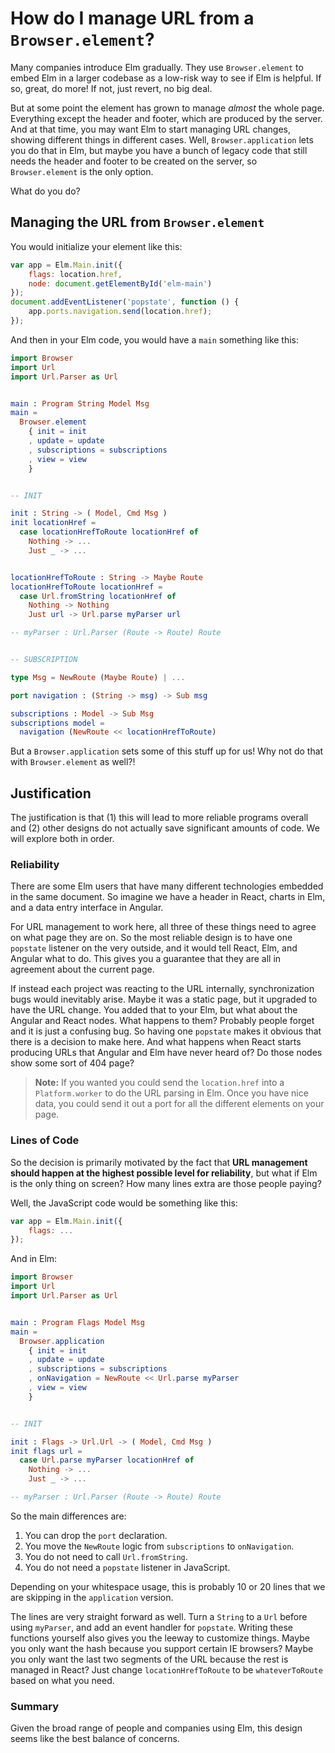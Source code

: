 # How do I manage URL from a `Browser.element`?

Many companies introduce Elm gradually. They use `Browser.element` to embed Elm in a larger codebase as a low-risk way to see if Elm is helpful. If so, great, do more! If not, just revert, no big deal.

But at some point the element has grown to manage _almost_ the whole page. Everything except the header and footer, which are produced by the server. And at that time, you may want Elm to start managing URL changes, showing different things in different cases. Well, `Browser.application` lets you do that in Elm, but maybe you have a bunch of legacy code that still needs the header and footer to be created on the server, so `Browser.element` is the only option.

What do you do?


## Managing the URL from `Browser.element`

You would initialize your element like this:

```javascript
var app = Elm.Main.init({
    flags: location.href,
    node: document.getElementById('elm-main')
});
document.addEventListener('popstate', function () {
    app.ports.navigation.send(location.href);
});
```

And then in your Elm code, you would have a `main` something like this:

```elm
import Browser
import Url
import Url.Parser as Url


main : Program String Model Msg
main =
  Browser.element
    { init = init
    , update = update
    , subscriptions = subscriptions
    , view = view
    }


-- INIT

init : String -> ( Model, Cmd Msg )
init locationHref =
  case locationHrefToRoute locationHref of
    Nothing -> ...
    Just _ -> ...


locationHrefToRoute : String -> Maybe Route
locationHrefToRoute locationHref =
  case Url.fromString locationHref of
    Nothing -> Nothing
    Just url -> Url.parse myParser url

-- myParser : Url.Parser (Route -> Route) Route


-- SUBSCRIPTION

type Msg = NewRoute (Maybe Route) | ...

port navigation : (String -> msg) -> Sub msg

subscriptions : Model -> Sub Msg
subscriptions model =
  navigation (NewRoute << locationHrefToRoute)
```

But a `Browser.application` sets some of this stuff up for us! Why not do that with `Browser.element` as well?!


## Justification

The justification is that (1) this will lead to more reliable programs overall and (2) other designs do not actually save significant amounts of code. We will explore both in order.

### Reliability

There are some Elm users that have many different technologies embedded in the same document. So imagine we have a header in React, charts in Elm, and a data entry interface in Angular.

For URL management to work here, all three of these things need to agree on what page they are on. So the most reliable design is to have one `popstate` listener on the very outside, and it would tell React, Elm, and Angular what to do. This gives you a guarantee that they are all in agreement about the current page.

If instead each project was reacting to the URL internally, synchronization bugs would inevitably arise. Maybe it was a static page, but it upgraded to have the URL change. You added that to your Elm, but what about the Angular and React nodes. What happens to them? Probably people forget and it is just a confusing bug. So having one `popstate` makes it obvious that there is a decision to make here. And what happens when React starts producing URLs that Angular and Elm have never heard of? Do those nodes show some sort of 404 page?

> **Note:** If you wanted you could send the `location.href` into a `Platform.worker` to do the URL parsing in Elm. Once you have nice data, you could send it out a port for all the different elements on your page.


### Lines of Code

So the decision is primarily motivated by the fact that **URL management should happen at the highest possible level for reliability**, but what if Elm is the only thing on screen? How many lines extra are those people paying?

Well, the JavaScript code would be something like this:

```javascript
var app = Elm.Main.init({
    flags: ...
});
```

And in Elm:

```elm
import Browser
import Url
import Url.Parser as Url


main : Program Flags Model Msg
main =
  Browser.application
    { init = init
    , update = update
    , subscriptions = subscriptions
    , onNavigation = NewRoute << Url.parse myParser
    , view = view
    }


-- INIT

init : Flags -> Url.Url -> ( Model, Cmd Msg )
init flags url =
  case Url.parse myParser locationHref of
    Nothing -> ...
    Just _ -> ...

-- myParser : Url.Parser (Route -> Route) Route
```

So the main differences are:

1. You can drop the `port` declaration.
2. You move the `NewRoute` logic from `subscriptions` to `onNavigation`.
3. You do not need to call `Url.fromString`.
4. You do not need a `popstate` listener in JavaScript.

Depending on your whitespace usage, this is probably 10 or 20 lines that we are skipping in the `application` version.

The lines are very straight forward as well. Turn a `String` to a `Url` before using `myParser`, and add an event handler for `popstate`. Writing these functions yourself also gives you the leeway to customize things. Maybe you only want the hash because you support certain IE browsers? Maybe you only want the last two segments of the URL because the rest is managed in React? Just change `locationHrefToRoute` to be `whateverToRoute` based on what you need.


### Summary

Given the broad range of people and companies using Elm, this design seems like the best balance of concerns.